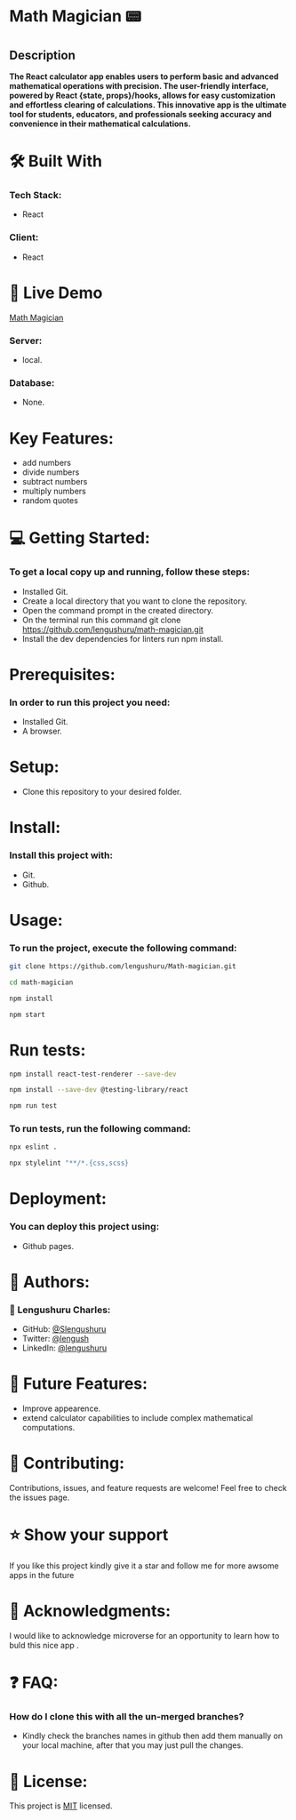 # Math Magician 📟 

<div align="center">

</div>


## Description
**The React calculator app enables users to perform basic and advanced mathematical operations with precision. The user-friendly interface, powered by React {state, props}/hooks, allows for easy customization and effortless clearing of calculations. This innovative app is the ultimate tool for students, educators, and professionals seeking accuracy and convenience in their mathematical calculations.** 
# 🛠 Built With
### Tech Stack:
- React

### Client:
- React

# 🚀 Live Demo <a name="live-demo"></a>

[Math Magician](https://math-magician-psi.vercel.app/quotes)
### Server:
- local.
### Database:
- None.

# Key Features:
- add numbers
- divide numbers
- subtract numbers
- multiply numbers
- random quotes

# 💻 Getting Started:
### To get a local copy up and running, follow these steps:
- Installed Git.
- Create a local directory that you want to clone the repository.
- Open the command prompt in the created directory.
- On the terminal run this command git clone https://github.com/lengushuru/math-magician.git
- Install the dev dependencies for linters run npm install.

# Prerequisites:
### In order to run this project you need:
- Installed Git.
- A browser.

# Setup:
- Clone this repository to your desired folder.

# Install:
### Install this project with:
- Git.
- Github.

# Usage:
### To run the project, execute the following command:
  ```sh 
  git clone https://github.com/lengushuru/Math-magician.git
  ```
  ```sh 
  cd math-magician
  ```
  ```sh 
  npm install
  ```
  ```sh 
  npm start
  ```


# Run tests:

  ```sh 
  npm install react-test-renderer --save-dev
  ```
  ```sh 
  npm install --save-dev @testing-library/react
  ```
  ```sh 
  npm run test
  ```
### To run tests, run the following command:
  ```sh 
  npx eslint .
  ```
   ```sh 
  npx stylelint "**/*.{css,scss}
  ```


# Deployment:
### You can deploy this project using:
- Github pages.

# 👥 Authors:
### 👤 Lengushuru Charles:
- GitHub: [@Slengushuru](https://github.com/lengushuru)
- Twitter: [@lengush](https://twitter.com/ngushuru)
- LinkedIn: [@lengushuru](https://www.linkedin.com/in/lengushuru-charles-a09371111/)

# 🔭 Future Features:
- Improve appearence.
- extend calculator capabilities to include complex mathematical computations.

# 🤝 Contributing:
Contributions, issues, and feature requests are welcome!
Feel free to check the issues page.

# ⭐️ Show your support
If you like this project kindly give it a star and follow me for more awsome apps in the future

# 🙏 Acknowledgments:
I would like to acknowledge microverse for an opportunity to learn how to buld this nice app .

# ❓ FAQ:
### How do I clone this with all the un-merged branches?
- Kindly check the branches names in github then add them manually on your local machine, after that you may just pull the changes.



# 📝 License:
This project is [MIT](https://choosealicense.com/licenses/mit/) licensed.
